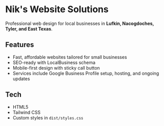 # Nik's Website Solutions

Professional web design for local businesses in **Lufkin, Nacogdoches, Tyler, and East Texas**.

## Features

- Fast, affordable websites tailored for small businesses
- SEO-ready with LocalBusiness schema
- Mobile-first design with sticky call button
- Services include Google Business Profile setup, hosting, and ongoing updates

## Tech

- HTML5
- Tailwind CSS
- Custom styles in `dist/styles.css`
